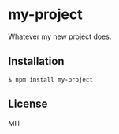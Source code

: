 # my-project

  Whatever my new project does.

## Installation

    $ npm install my-project

## License

  MIT
